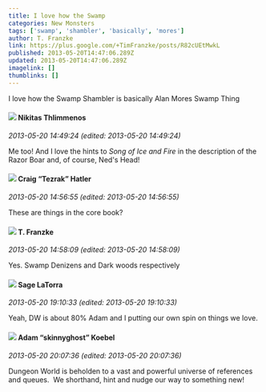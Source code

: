 ```yaml
---
title: I love how the Swamp
categories: New Monsters
tags: ['swamp', 'shambler', 'basically', 'mores']
author: T. Franzke
link: https://plus.google.com/+TimFranzke/posts/R82cUEtMwkL
published: 2013-05-20T14:47:06.289Z
updated: 2013-05-20T14:47:06.289Z
imagelink: []
thumblinks: []
---
```


I love how the Swamp Shambler is basically Alan Mores Swamp Thing 
<div id='comment z12gzptbbkflc3awk04chrfb3r3xupugn5o'>
  <h4><img src='{{site.baseurl}}//images/avatars/103447617849846007337_photo.jpg'> Nikitas Thlimmenos</h4>
      <p><cite>2013-05-20 14:49:24 (edited: 2013-05-20 14:49:24)</cite></p>
        <p>Me too! And I love the hints to <i>Song of Ice and Fire</i> in the description of the Razor Boar and, of course, Ned&#39;s Head!</p>
</div>
        

<div id='comment z12gzptbbkflc3awk04chrfb3r3xupugn5o'>
  <h4><img src='{{site.baseurl}}//images/avatars/117531240065733623677_photo.jpg'> Craig “Tezrak” Hatler</h4>
      <p><cite>2013-05-20 14:56:55 (edited: 2013-05-20 14:56:55)</cite></p>
        <p>These are things in the core book?</p>
</div>
        

<div id='comment z12gzptbbkflc3awk04chrfb3r3xupugn5o'>
  <h4><img src='{{site.baseurl}}//images/avatars/110330901807759406775_photo.jpg'> T. Franzke</h4>
      <p><cite>2013-05-20 14:58:09 (edited: 2013-05-20 14:58:09)</cite></p>
        <p>Yes. Swamp Denizens and Dark woods respectively </p>
</div>
        

<div id='comment z12gzptbbkflc3awk04chrfb3r3xupugn5o'>
  <h4><img src='{{site.baseurl}}//images/avatars/117415966179711277938_photo.jpg'> Sage LaTorra</h4>
      <p><cite>2013-05-20 19:10:33 (edited: 2013-05-20 19:10:33)</cite></p>
        <p>Yeah, DW is about 80% Adam and I putting our own spin on things we love.</p>
</div>
        

<div id='comment z12gzptbbkflc3awk04chrfb3r3xupugn5o'>
  <h4><img src='{{site.baseurl}}//images/avatars/112484087750169360510_photo.jpg'> Adam “skinnyghost” Koebel</h4>
      <p><cite>2013-05-20 20:07:36 (edited: 2013-05-20 20:07:36)</cite></p>
        <p>Dungeon World is beholden to a vast and powerful universe of references and queues.  We shorthand, hint and nudge our way to something new!</p>
</div>
        
